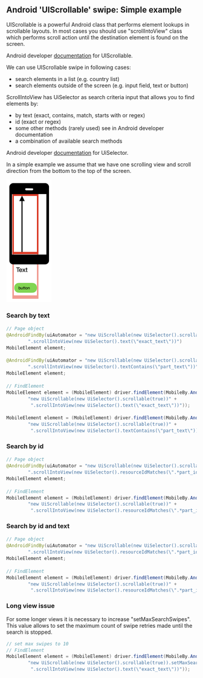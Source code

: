 ## Android 'UIScrollable' swipe: Simple example

UIScrollable is a powerful Android class that performs element lookups
in scrollable layouts. In most cases you should use "scrollIntoView"
class which performs scroll action until the destination element is
found on the screen.

Android developer
[documentation](https://developer.android.com/reference/androidx/test/uiautomator/UiScrollable)
for UIScrollable.

We can use UIScrollable swipe in following cases:
- search elements in a list (e.g. country list)
- search elements outside of the screen (e.g. input field, text or
  button)

ScrollIntoView has UiSelector as search criteria input that allows you
to find elements by:
- by text (exact, contains, match, starts with or regex)
- id (exact or regex)
- some other methods (rarely used) see in Android developer
  documentation
- a combination of available search methods

Android developer
[documentation](https://developer.android.com/reference/androidx/test/uiautomator/UiSelector)
for UiSelector.

In a simple example we assume that we have one scrolling view and scroll
direction from the bottom to the top of the screen.

![android-simple](images/android-simple.png)

### Search by text

```java
// Page object
@AndroidFindBy(uiAutomator = "new UiScrollable(new UiSelector().scrollable(true))" +
        ".scrollIntoView(new UiSelector().text(\"exact_text\"))")
MobileElement element;

@AndroidFindBy(uiAutomator = "new UiScrollable(new UiSelector().scrollable(true))" +
        ".scrollIntoView(new UiSelector().textContains(\"part_text\"))")
MobileElement element;

// FindElement
MobileElement element = (MobileElement) driver.findElement(MobileBy.AndroidUIAutomator(
        "new UiScrollable(new UiSelector().scrollable(true))" +
         ".scrollIntoView(new UiSelector().text(\"exact_text\"))"));

MobileElement element = (MobileElement) driver.findElement(MobileBy.AndroidUIAutomator(
        "new UiScrollable(new UiSelector().scrollable(true))" +
         ".scrollIntoView(new UiSelector().textContains(\"part_text\"))"));
```

### Search by id

```java
// Page object
@AndroidFindBy(uiAutomator = "new UiScrollable(new UiSelector().scrollable(true))" +
        ".scrollIntoView(new UiSelector().resourceIdMatches(\".*part_id.*\"))")
MobileElement element;

// FindElement
MobileElement element = (MobileElement) driver.findElement(MobileBy.AndroidUIAutomator(
        "new UiScrollable(new UiSelector().scrollable(true))" +
         ".scrollIntoView(new UiSelector().resourceIdMatches(\".*part_id.*\"))"));

```

### Search by id and text

```java
// Page object
@AndroidFindBy(uiAutomator = "new UiScrollable(new UiSelector().scrollable(true))" +
        ".scrollIntoView(new UiSelector().resourceIdMatches(\".*part_id.*\").text(\"exact_text\"))")
MobileElement element;

// FindElement
MobileElement element = (MobileElement) driver.findElement(MobileBy.AndroidUIAutomator(
        "new UiScrollable(new UiSelector().scrollable(true))" +
         ".scrollIntoView(new UiSelector().resourceIdMatches(\".*part_id.*\").text(\"exact_text\"))"));

```


### Long view issue

For some longer views it is necessary to increase "setMaxSearchSwipes".
This value allows to set the maximum count of swipe retries made until
the search is stopped.

```java
// set max swipes to 10
// FindElement
MobileElement element = (MobileElement) driver.findElement(MobileBy.AndroidUIAutomator(
        "new UiScrollable(new UiSelector().scrollable(true)).setMaxSearchSwipes(10)" +
         ".scrollIntoView(new UiSelector().text(\"exact_text\"))"));

```

